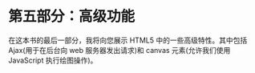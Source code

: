 # 第五部分：高级功能

<!-- ch 32~40 -->

在这本书的最后一部分，我将向您展示 HTML5 中的一些高级特性。其中包括 Ajax(用于在后台向 web 服务器发出请求)和 canvas 元素(允许我们使用 JavaScript 执行绘图操作)。